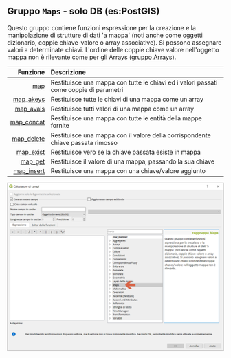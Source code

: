 ## Gruppo `Maps` - solo DB (es:PostGIS)

Questo gruppo contiene funzioni espressione per la creazione e la manipolazione di strutture di dati 'a mappa' (noti anche come oggetti dizionario, coppie chiave-valore o array associative). Si possono assegnare valori a determinate chiavi. L'ordine delle coppie chiave valore nell'oggetto mappa non è rilevante come per gli Arrays ([gruppo Arrays](../arrays)).

 Funzione  | Descrizione
----------:|:-----------
[map](map.md)|Restituisce una mappa con tutte le chiavi ed i valori passati come coppie di parametri
[map_akeys](map_akeys.md)|	Restituisce tutte le chiavi di una mappa come un array
[map_avals](map_avals.md)|	Restituisce tutti valori di una mappa come un array
[map_concat](map_concat.md)|Restituisce una mappa con tutte le entità della mappe fornite
[map_delete](map_delete.md)|Restituisce una mappa con il valore della corrispondente chiave passata rimosso
[map_exist](map_exist.md)|	Restituisce vero se la chiave passata esiste in mappa
[map_get](map_get.md)|Restituisce il valore di una mappa, passando la sua chiave
[map_insert](map_insert.md)|Restituisce una mappa con una chiave/valore aggiunto

<img src="/img/maps/gruppo_maps1.png">